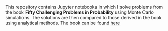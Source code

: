 This repository contains Jupyter notebooks in which I solve problems from the book **Fifty Challenging Problems in Probability** using Monte Carlo simulations. The solutions are then compared to those derived in the book using analytical methods.
The book can be found [here](https://mbapreponline.wordpress.com/wp-content/uploads/2013/07/fifty_challenging_problems_in__2.pdf) 
